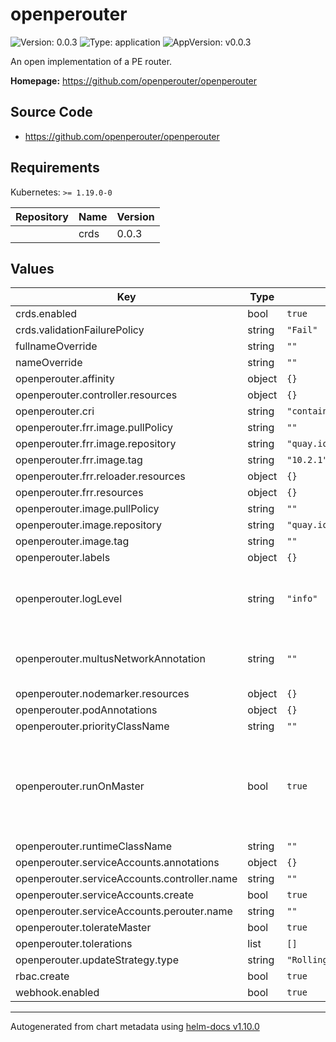 # openperouter

![Version: 0.0.3](https://img.shields.io/badge/Version-0.0.3-informational?style=flat-square) ![Type: application](https://img.shields.io/badge/Type-application-informational?style=flat-square) ![AppVersion: v0.0.3](https://img.shields.io/badge/AppVersion-v0.0.3-informational?style=flat-square)

An open implementation of a PE router.

**Homepage:** <https://github.com/openperouter/openperouter>

## Source Code

* <https://github.com/openperouter/openperouter>

## Requirements

Kubernetes: `>= 1.19.0-0`

| Repository | Name | Version |
|------------|------|---------|
|  | crds | 0.0.3 |

## Values

| Key | Type | Default | Description |
|-----|------|---------|-------------|
| crds.enabled | bool | `true` |  |
| crds.validationFailurePolicy | string | `"Fail"` |  |
| fullnameOverride | string | `""` |  |
| nameOverride | string | `""` |  |
| openperouter.affinity | object | `{}` |  |
| openperouter.controller.resources | object | `{}` |  |
| openperouter.cri | string | `"containerd"` |  |
| openperouter.frr.image.pullPolicy | string | `""` |  |
| openperouter.frr.image.repository | string | `"quay.io/frrouting/frr"` |  |
| openperouter.frr.image.tag | string | `"10.2.1"` |  |
| openperouter.frr.reloader.resources | object | `{}` |  |
| openperouter.frr.resources | object | `{}` |  |
| openperouter.image.pullPolicy | string | `""` |  |
| openperouter.image.repository | string | `"quay.io/openperouter/router"` |  |
| openperouter.image.tag | string | `""` |  |
| openperouter.labels | object | `{}` |  |
| openperouter.logLevel | string | `"info"` | Controller log level. Must be one of: `debug`, `info`, `warn` or `error`. |
| openperouter.multusNetworkAnnotation | string | `""` | Multus network annotation to be added to router pods |
| openperouter.nodemarker.resources | object | `{}` |  |
| openperouter.podAnnotations | object | `{}` |  |
| openperouter.priorityClassName | string | `""` |  |
| openperouter.runOnMaster | bool | `true` | If true, all pods (router, controller, and nodemarker) are allowed to run on master/control-plane nodes |
| openperouter.runtimeClassName | string | `""` |  |
| openperouter.serviceAccounts.annotations | object | `{}` |  |
| openperouter.serviceAccounts.controller.name | string | `""` |  |
| openperouter.serviceAccounts.create | bool | `true` |  |
| openperouter.serviceAccounts.perouter.name | string | `""` |  |
| openperouter.tolerateMaster | bool | `true` |  |
| openperouter.tolerations | list | `[]` |  |
| openperouter.updateStrategy.type | string | `"RollingUpdate"` |  |
| rbac.create | bool | `true` |  |
| webhook.enabled | bool | `true` |  |

----------------------------------------------
Autogenerated from chart metadata using [helm-docs v1.10.0](https://github.com/norwoodj/helm-docs/releases/v1.10.0)
